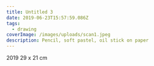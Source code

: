 ```yaml
---
title: Untitled 3
date: 2019-06-23T15:57:59.086Z
tags:
  - drawing
coverImage: /images/uploads/scan1.jpeg
description: Pencil, soft pastel, oil stick on paper
---
```

2019
29 x 21 cm
